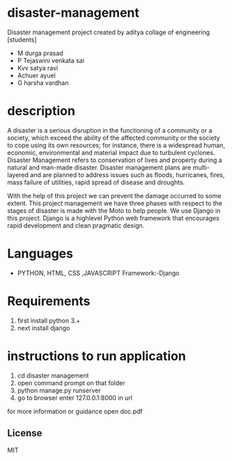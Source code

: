 # disaster-management
Disaster management project  created by aditya collage of engineering [students]
- M durga prasad
- P Tejaswini venkata sai
- Kvv satya ravi
- Achuer ayuel
- G harsha vardhan

# description
A disaster is a serious disruption in the functioning of a community or a society,
which exceed the ability of the affected community or the society to cope using its own
resources; for instance, there is a widespread human, economic, environmental and
material impact due to turbulent cyclones. Disaster Management refers to conservation of
lives and property during a natural and man-made disaster. Disaster management plans are
multi-layered and are planned to address issues such as floods, hurricanes, fires, mass
failure of utilities, rapid spread of disease and droughts. 


With the help of this project we can prevent the damage occurred to some extent.
This project management we have three phases with respect to the stages of disaster is
made with the Moto to help people. We use Django in this project. Django is a highlevel Python web framework that encourages rapid development and clean pragmatic
design.

# Languages
- PYTHON, HTML, CSS ,JAVASCRIPT
Framework:-Django

# Requirements 
1) first install python 3.+
2) next install django 

# instructions to run application
1) cd disaster management
2) open command prompt on that folder
3) python manage.py runserver
4) go to browser enter 127.0.0.1:8000 in url 

for more information or guidance open doc.pdf


License
----

MIT

